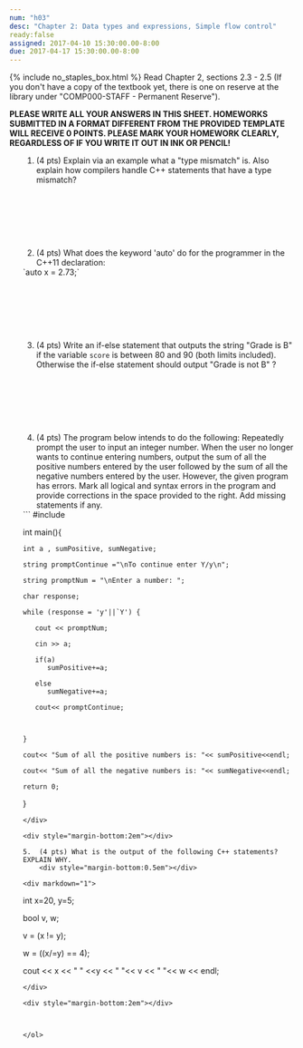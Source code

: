 ```yaml
---
num: "h03"
desc: "Chapter 2: Data types and expressions, Simple flow control"
ready:false 
assigned: 2017-04-10 15:30:00.00-8:00
due: 2017-04-17 15:30:00.00-8:00
---
```

{% include no_staples_box.html %}
Read Chapter 2, sections 2.3 - 2.5 (If you don't have a copy of the textbook yet, there is one on reserve at the library under "COMP000-STAFF - Permanent Reserve").

<b>PLEASE WRITE ALL YOUR ANSWERS IN THIS SHEET. HOMEWORKS SUBMITTED IN A FORMAT DIFFERENT FROM THE PROVIDED TEMPLATE WILL RECEIVE 0 POINTS. PLEASE MARK YOUR HOMEWORK CLEARLY, REGARDLESS OF IF YOU WRITE IT OUT IN INK OR PENCIL!</b>

<ol markdown="1">

1.	(4 pts) Explain via an example what a "type mismatch" is. Also explain how compilers handle C++ statements that have a type mismatch?

  <div style="margin-bottom:8em"></div>

2.	(4 pts) What does the keyword 'auto' do for the programmer in the C++11 declaration: 
<div markdown="1"> 
  `auto x = 2.73;`
</div>
<div style="margin-bottom:8em"></div>

3. (4 pts) Write an if-else statement that outputs the string "Grade is B" if the variable `score` is between 80 and 90 (both limits included). Otherwise the if-else statement should output "Grade is not B" ?
<div style="margin-bottom:8em"></div>
 
<div class="pagebreak"></div>
<div style="margin-bottom:4em"></div>

4.	(4 pts) The program below intends to do the following: Repeatedly prompt the user to input an integer number. When the user no longer wants to continue entering numbers, output the sum of all the positive numbers entered by the user followed by the sum of all the negative numbers entered by the user. However, the given program has errors. Mark all logical and syntax errors in the program and provide corrections in the space provided to the right. Add missing statements if any.

<div markdown="1">
```
#include <iostream>

int main(){

    int a , sumPositive, sumNegative;

    string promptContinue ="\nTo continue enter Y/y\n";

    string promptNum = "\nEnter a number: ";

    char response;

    while (response = 'y'||`Y') {

       cout << promptNum;

       cin >> a;

       if(a) 
          sumPositive+=a; 

       else
          sumNegative+=a;

       cout<< promptContinue;

       

    } 

    cout<< "Sum of all the positive numbers is: "<< sumPositive<<endl;

    cout<< "Sum of all the negative numbers is: "<< sumNegative<<endl;

    return 0; 
}
```
</div>

<div style="margin-bottom:2em"></div>

5.	(4 pts) What is the output of the following C++ statements? EXPLAIN WHY.
    <div style="margin-bottom:0.5em"></div>

<div markdown="1">

```
int x=20, y=5;

bool v, w;

v = (x != y);

w = ((x/=y) == 4);

cout << x << " " <<y << " "<< v << " "<< w << endl;

```
</div>

<div style="margin-bottom:2em"></div>
  


</ol>
